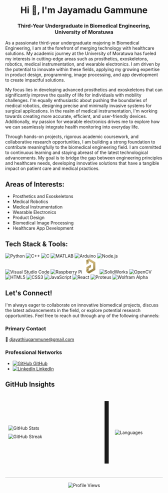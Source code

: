 <h1 align="center">Hi 👋, I'm Jayamadu Gammune</h1>
<h3 align="center">Third-Year Undergraduate in Biomedical Engineering, University of Moratuwa</h3>

<p>
  As a passionate third-year undergraduate majoring in Biomedical Engineering, I am at the forefront of merging technology with healthcare solutions. My academic journey at the University of Moratuwa has fueled my interests in cutting-edge areas such as prosthetics, exoskeletons, robotics, medical instrumentation, and wearable electronics. I am driven by the potential to innovate within these fields, applying my growing expertise in product design, programming, image processing, and app development to create impactful solutions.

  My focus lies in developing advanced prosthetics and exoskeletons that can significantly improve the quality of life for individuals with mobility challenges. I'm equally enthusiastic about pushing the boundaries of medical robotics, designing precise and minimally invasive systems for surgical applications. In the realm of medical instrumentation, I'm working towards creating more accurate, efficient, and user-friendly devices. Additionally, my passion for wearable electronics drives me to explore how we can seamlessly integrate health monitoring into everyday life.

  Through hands-on projects, rigorous academic coursework, and collaborative research opportunities, I am building a strong foundation to contribute meaningfully to the biomedical engineering field. I am committed to continuous learning and staying abreast of the latest technological advancements. My goal is to bridge the gap between engineering principles and healthcare needs, developing innovative solutions that have a tangible impact on patient care and medical practices.
</p>

<h2>Areas of Interests:</h2>
<ul>
  <li>Prosthetics and Exoskeletons</li>
  <li>Medical Robotics</li>
  <li>Medical Instrumentation</li>
  <li>Wearable Electronics</li>
  <li>Product Design</li>
  <li>Biomedical Image Processing</li>
  <li>Healthcare App Development</li>
</ul>

<h2>Tech Stack & Tools:</h2>
<p>
  <img src="https://img.icons8.com/color/48/000000/python.png" alt="Python"/>
  <img src="https://img.icons8.com/color/48/000000/c-plus-plus-logo.png" alt="C++"/>
  <img src="https://img.icons8.com/color/48/000000/c-programming.png" alt="C"/>
  <img src="https://upload.wikimedia.org/wikipedia/commons/2/21/Matlab_Logo.png" alt="MATLAB" width="48" height="48"/>
  <img src="https://img.icons8.com/color/48/000000/arduino.png" alt="Arduino"/>
  <img src="https://img.icons8.com/color/48/000000/nodejs.png" alt="Node.js"/>
  <img src="https://img.icons8.com/color/48/000000/visual-studio-code-2019.png" alt="Visual Studio Code"/>
  <img src="https://img.icons8.com/color/48/000000/raspberry-pi.png" alt="Raspberry Pi"/>
  <img src="https://github.com/github/explore/raw/main/topics/altium-designer/altium-designer.png" alt="Altium" width="48" height="48"/>
  <img src="https://img.icons8.com/color/48/000000/solidworks.png" alt="SolidWorks"/>
  <img src="https://img.icons8.com/color/48/000000/opencv.png" alt="OpenCV"/>
  <img src="https://img.icons8.com/color/48/000000/html-5.png" alt="HTML5"/>
  <img src="https://img.icons8.com/color/48/000000/css3.png" alt="CSS3"/>
  <img src="https://img.icons8.com/color/48/000000/javascript.png" alt="JavaScript"/>
  <img src="https://img.icons8.com/color/48/000000/react-native.png" alt="React"/>
  <img src="https://www.labcenter.com/images/logo.png" alt="Proteus" width="48" height="48"/>
  <img src="https://upload.wikimedia.org/wikipedia/commons/2/20/Mathematica_Logo.svg" alt="Wolfram Alpha" width="48" height="48"/>
</p>

<h2>Let's Connect!</h2>
<p>
  I'm always eager to collaborate on innovative biomedical projects, discuss the latest advancements in the field, or explore potential research opportunities. Feel free to reach out through any of the following channels:
</p>

<h3>Primary Contact</h3>
<p>
  📧 <a href="mailto:djayathiugammune@gmail.com">djayathiugammune@gmail.com</a>
</p>

<h3>Professional Networks</h3>
<ul>
  <li>
    <a href="https://github.com/JayxTG"><img src="https://img.icons8.com/fluent/24/000000/github.png" alt="GitHub"/> GitHub</a>
  </li>
  <li>
    <a href="https://www.linkedin.com/in/jayamadu-gammune-66a679271/"><img src="https://img.icons8.com/fluent/24/000000/linkedin.png" alt="LinkedIn"/> LinkedIn</a>
  </li>
</ul>

<h2>GitHub Insights</h2>

<div style="display: flex; flex-wrap: wrap; justify-content: space-between; align-items: center; border-bottom: 2px solid #ddd; padding-bottom: 20px;">
  <!-- Left Side: GitHub Stats and Contributions -->
  <div style="flex: 2; margin: 10px;">
    <!-- GitHub Stats Card -->
    <div style="margin-bottom: 10px;">
      <img src="https://github-readme-stats.vercel.app/api?username=JayxTG&show_icons=true&theme=dark&hide_border=true" alt="GitHub Stats" style="width: 100%; max-width: 400px; height: auto;" />
    </div>
    <!-- GitHub Streak Stats -->
    <div>
      <img src="https://github-readme-streak-stats.herokuapp.com/?user=JayxTG&theme=dark&hide_border=true" alt="GitHub Streak" style="width: 100%; max-width: 400px; height: auto;" />
    </div>
  </div>

  <!-- Divider Line -->
  <div style="flex: 0.1; text-align: center; margin: 10px;">
    <hr style="border: none; border-left: 2px solid #ddd; height: 200px;" />
  </div>

  <!-- Right Side: Top Languages -->
  <div style="flex: 1; margin: 10px;">
    <img src="https://github-readme-stats.vercel.app/api/top-langs/?username=JayxTG&?exclude_repo=Face_Detection_OpenCV&layout=compact&theme=dark&hide_border=true" alt="Languages" style="width: 100%; max-width: 300px; height: auto;" />
    
  </div>
</div>

<div style="text-align: center; margin-top: 15px;">
  <img src="https://komarev.com/ghpvc/?username=JayxTG&label=Profile%20views&color=ff69b4&style=flat" alt="Profile Views" />
</div>

<div style="text-align: center; margin-top: 15px;">

</div>
